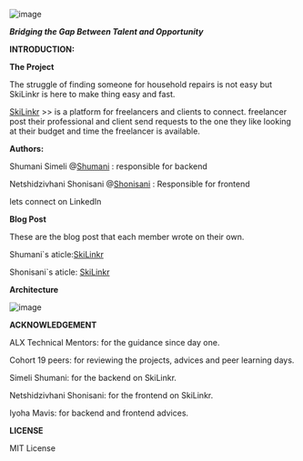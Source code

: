 ![image](https://github.com/Sanieeme/SkiLinkr_v2/assets/138012421/162c6be6-dc56-4e4a-921e-cae8537dadcb)

***Bridging the Gap Between Talent and Opportunity***

**INTRODUCTION:**

**The Project**

The struggle of finding someone for household repairs is not easy but SkiLinkr is here to make thing easy and fast.

[SkiLinkr](https://vho-shumani.github.io./) >> is a platform for freelancers and clients to connect. freelancer post their professional and client send requests to the one they like looking at their budget and time the freelancer is available.

**Authors:**

Shumani Simeli @[Shumani](https://discord.com/channels/@me/1232641128172486747/1250572748116463647) : responsible for backend

Netshidzivhani Shonisani @[Shonisani](https://www.linkedin.com/in/shonisani-netshidzivhani-b7574a22a/) : Responsible for frontend

lets connect on LinkedIn

**Blog Post**

These are the blog post that each member wrote on their own.

Shumani`s aticle:[SkiLinkr](https://discord.com/channels/@me/1232641128172486747/1250572748116463647)

Shonisani`s aticle: [SkiLinkr](https://medium.com/@shoneesani/skilinkr-18a7fee2ce0c)

**Architecture**

![image](https://github.com/Sanieeme/SkiLinkr_v2/assets/138012421/66a190ea-b456-409e-b725-3b1196d468b0)

**ACKNOWLEDGEMENT**


ALX Technical Mentors: for the guidance since day one.

Cohort 19 peers: for reviewing the projects, advices and peer learning days.

Simeli Shumani: for the backend on SkiLinkr.

Netshidzivhani Shonisani: for the frontend on SkiLinkr.

Iyoha Mavis: for backend and frontend advices.


**LICENSE**

MIT License

